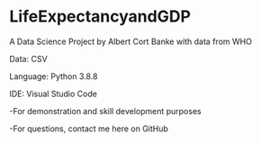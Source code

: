 # LifeExpectancyandGDP
A Data Science Project by Albert Cort Banke with data from WHO

Data: CSV

Language: Python 3.8.8

IDE: Visual Studio Code


-For demonstration and skill development purposes

-For questions, contact me here on GitHub


